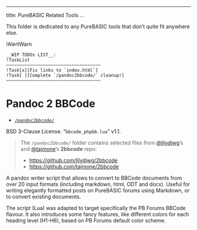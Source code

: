 
---
title: PureBASIC Related Tools
...

This folder is dedicated to any PureBASIC tools that don’t quite fit anywhere else.


!AlertWarn
~~~~~~~~~~~~~~~~~~~~~~~~~~~~~~~~~~~~~~~~~~~~~~~~~~~~~~~~~~~~~~~~~~~~~~~~
__WIP TODOs LIST__:
!TaskList
~~~~~~~~~~~~~~~~~~~~~~~~~~~~~~~~~~~~
!Task[x][Fix links to `index.html`]
!Task[ ][Complete `/pandoc2bbcode/` cleanup!]
~~~~~~~~~~~~~~~~~~~~~~~~~~~~~~~~~~~~
~~~~~~~~~~~~~~~~~~~~~~~~~~~~~~~~~~~~~~~~~~~~~~~~~~~~~~~~~~~~~~~~~~~~~~~~


Pandoc 2 BBCode
===============

-   [`/pandoc2bbcode/`](./pandoc2bbcode/index.html)

BSD 3-Clause License. “`bbcode_phpbb.lua`” v1.1.

> The `/pandoc2bbcode/` folder contains selected files from [\@lilydjwg](https://github.com/lilydjwg)’s and [\@tajmone](https://github.com/tajmone)’s **2bbcode** repo:
>
> -   <https://github.com/lilydjwg/2bbcode>
> -   <https://github.com/tajmone/2bbcode>

A pandoc writer script that allows to convert to BBCode documents from over 20 input formats (including markdown, html, ODT and docx). Useful for writing elegantly formatted posts on PureBASIC forums using Markdown, or to convert existing documents.

The script (Lua) was adapted to target specifically the PB Forums BBCode flavour. It also introduces some fancy features, like different colors for each heading level (H1-H6), based on PB Forums default color scheme.
